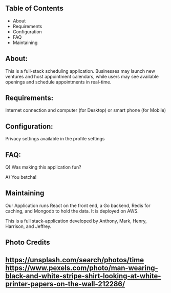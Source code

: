 Table of Contents
-----------------

* About
* Requirements 
* Configuration
* FAQ
* Maintaining


<h2>About:</h2>
This is a full-stack scheduling application. Businesses may launch new ventures and host appointment calendars, while users may see available openings and schedule appointments in real-time.

<h2>Requirements:</h2>
Internet connection and computer (for Desktop) or smart phone (for Mobile)

<h2>Configuration:</h2>
Privacy settings available in the profile settings

<h2>FAQ: </h2>
Q) Was making this application fun?

A) You betcha! 

<h2>Maintaining</h2>
Our Application runs React on the front end, a Go backend, Redis for caching, and Mongodb to hold the data. It is deployed on AWS.

This is a full stack-application developed by Anthony, Mark, Henry, Harrison, and Jeffrey.

<h2>Photo Credits<h2>

https://unsplash.com/search/photos/time
https://www.pexels.com/photo/man-wearing-black-and-white-stripe-shirt-looking-at-white-printer-papers-on-the-wall-212286/
